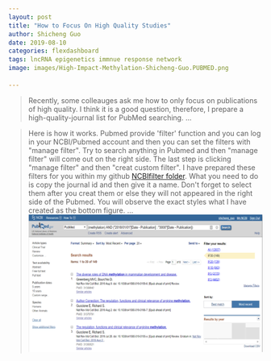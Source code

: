 ```yaml
---
layout: post
title: "How to Focus On High Quality Studies"
author: Shicheng Guo
date: 2019-08-10
categories: flexdashboard
tags: lncRNA epigenetics immnue response network
image: images/High-Impact-Methylation-Shicheng-Guo.PUBMED.png

---
```

> Recently, some colleauges ask me how to only focus on publications of high quality. I think it is a good question, therefore, I prepare a high-quality-journal list for PubMed searching. 
> ...

> Here is how it works. Pubmed provide 'filter' function and you can log in your NCBI/Pubmed account and then you can set the filters with "manage filter". Try to search anything in Pubmed and then "manage filter" will come out on the right side. The last step is clicking "manage filter" and then "creat custom filter". I have prepared these filters for you within my github [NCBIfilter folder](https://github.com/Shicheng-Guo/HowtoBook/tree/master/NCBIFilter). What you need to do is copy the journal id and then give it a name. Don't forget to select them after you creat them or else they will not appeared in the right side of the Pubmed. You will observe the exact styles what I have created as the bottom figure. 
> ...
![](https://raw.githubusercontent.com/Shicheng-Guo/HowtoBook/master/NCBIFilter/High-Impact-Methylation-Shicheng-Guo.PUBMED.png)

